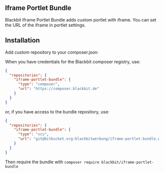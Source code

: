 ## Iframe Portlet Bundle
Blackbit Iframe Portlet Bundle adds custom portlet with iframe. You can set the URL of the iframe in portlet settings.

## Installation
Add custom repository to your composer.json:

When you have credentials for the Blackbit composer registry, use:
```json
{
  "repositories": {
    "iframe-portlet-bundle": {
      "type": "composer",
      "url": "https://composer.blackbit.de"
    }
  }
}
```

or, if you have access to the bundle repository, use:
```json
{
  "repositories": {
    "iframe-portlet-bundle": {
      "type": "vcs",
      "url": "git@bitbucket.org:blackbitwerbung/iframe-portlet-bundle.git"
    }
  }
}
```

Then require the bundle with `composer require blackbit/iframe-portlet-bundle`
